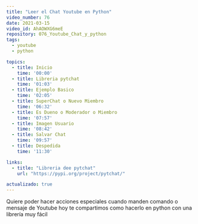 ```yaml
---
title: "Leer el Chat Youtube en Python"
video_number: 76
date: 2021-03-15
video_id: AhAOWXG6meE
repository: 076_Youtube_Chat_y_python
tags:
  - youtube
  - python

topics:
  - title: Inicio
    time: '00:00'
  - title: Libreria pytchat
    time: '01:03'
  - title: Ejemplo Basico
    time: '02:05'
  - title: SuperChat o Nuevo Miembro
    time: '06:32'
  - title: Es Dueno o Moderador o Miembro
    time: '07:57'
  - title: Imagen Usuario
    time: '08:42'
  - title: Salvar Chat
    time: '09:57'
  - title: Despedida
    time: '11:30'

links:
  - title: "Libreria dee pytchat"
    url: "https://pypi.org/project/pytchat/"

actualizado: true
---
```


Quiere poder hacer acciones especiales cuando manden comando o mensaje de Youtube hoy te compartimos como hacerlo en python con una librería muy fácil
